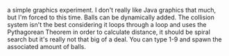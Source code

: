 a simple graphics experiment. I don't really like Java graphics that much, but I'm forced to this time. Balls can be dynamically added. 
The collision system isn't the best considering it loops through a loop and uses the Pythagorean Theorem in order to calculate distance, it should be spiral search but it's really not that big of a deal.
You can type 1-9 and spawn the associated amount of balls. 
